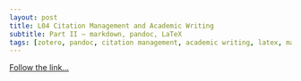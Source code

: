 ```yaml
---
layout: post
title: L04 Citation Management and Academic Writing
subtitle: Part II — markdown, pandoc, LaTeX
tags: [zotero, pandoc, citation management, academic writing, latex, markdown]
---
```


[Follow the link...](../04)